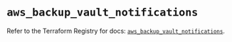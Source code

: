# `aws_backup_vault_notifications`

Refer to the Terraform Registry for docs: [`aws_backup_vault_notifications`](https://registry.terraform.io/providers/hashicorp/aws/6.5.0/docs/resources/backup_vault_notifications).
